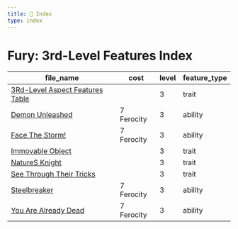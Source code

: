 ```yaml
---
title: 📑 Index
type: index
---
```


# Fury: 3rd-Level Features Index

| file_name                                                                   | cost       | level | feature_type |
| --------------------------------------------------------------------------- | ---------- | ----- | ------------ |
| [3Rd-Level Aspect Features Table](../3Rd-Level%20Aspect%20Features%20Table) |            | 3     | trait        |
| [Demon Unleashed](../Demon%20Unleashed)                                     | 7 Ferocity | 3     | ability      |
| [Face The Storm!](../Face%20The%20Storm%21)                                 | 7 Ferocity | 3     | ability      |
| [Immovable Object](../Immovable%20Object)                                   |            | 3     | trait        |
| [NatureS Knight](../NatureS%20Knight)                                       |            | 3     | trait        |
| [See Through Their Tricks](../See%20Through%20Their%20Tricks)               |            | 3     | trait        |
| [Steelbreaker](../Steelbreaker)                                             | 7 Ferocity | 3     | ability      |
| [You Are Already Dead](../You%20Are%20Already%20Dead)                       | 7 Ferocity | 3     | ability      |
